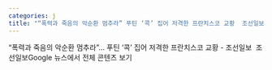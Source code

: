```yaml
---
categories: j
title: "“폭력과 죽음의 악순환 멈추라” 푸틴 ‘콕’ 집어 저격한 프란치스코 교황  조선일보  조선일보"
---
```

“폭력과 죽음의 악순환 멈추라”... 푸틴 ‘콕’ 집어 저격한 프란치스코 교황 - 조선일보&nbsp;&nbsp;조선일보Google 뉴스에서 전체 콘텐츠 보기